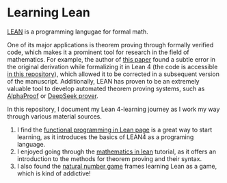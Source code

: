 # Learning Lean

[LEAN](https://lean-lang.org) is a programming langugae for formal math.

One of its major applications is theorem proving through formally verified code, which makes it a prominent tool for research in the field of mathematics.
For example, the author of [this paper](https://arxiv.org/abs/2310.05328) found a subtle error in the original derivation while formalizing it in Lean 4 (the code is accessible [in this repository](https://github.com/teorth/symmetric_project)), which allowed it to be corrected in a subsequent version of the manuscript.
Additionally, LEAN has proven to be an extremely valuable tool to develop automated theorem proving systems, such as [AlphaProof](https://deepmind.google/discover/blog/ai-solves-imo-problems-at-silver-medal-level/) or [DeepSeek prover](https://arxiv.org/abs/2504.21801).

In this repository, I document my Lean 4-learning journey as I work my way through various material sources.
1. I find the [functional programming in Lean page](https://lean-lang.org/functional_programming_in_lean/) is a great way to start learning, as it introduces the basics of LEAN4 as a programing language.
2. I enjoyed going through the [mathematics in lean](https://leanprover-community.github.io/mathematics_in_lean/) tutorial, as it offers an introduction to the methods for theorem proving and their syntax. 
3. I also found the [natural number game](https://adam.math.hhu.de/#/g/leanprover-community/nng4) frames learning Lean as a game, which is kind of addictive!
